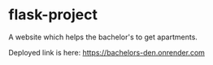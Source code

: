   # flask-project
A website which helps the bachelor's to get apartments.

Deployed link is here:
https://bachelors-den.onrender.com